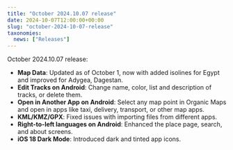 ```yaml
---
title: "October 2024.10.07 release"
date: 2024-10-07T12:00:00+00:00
slug: "october-2024-10-07-release"
taxonomies:
  news: ["Releases"]
---
```


October 2024.10.07 release:

- **Map Data**: Updated as of October 1, now with added isolines for Egypt and improved for Adygea, Dagestan.
- **Edit Tracks on Android**: Change name, color, list and description of tracks, or delete them.
- **Open in Another App on Android**: Select any map point in Organic Maps and open in apps like taxi, delivery, transport, or other map apps.
- **KML/KMZ/GPX**: Fixed issues with importing files from different apps.
- **Right-to-left languages on Android**: Enhanced the place page, search, and about screens.
- **iOS 18 Dark Mode**: Introduced dark and tinted app icons.

